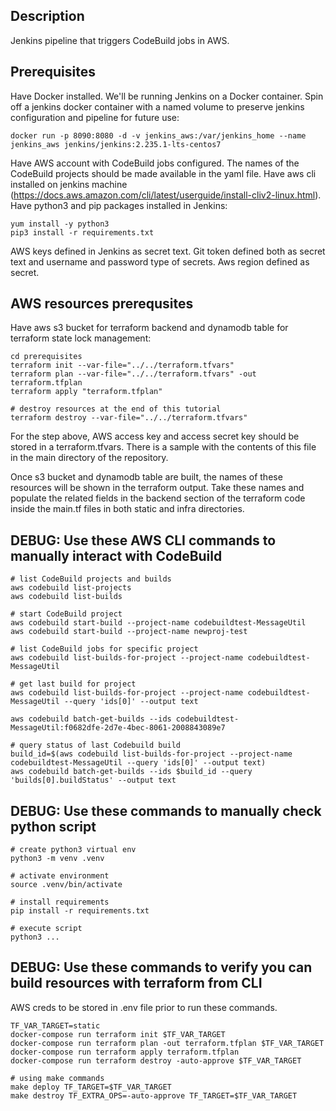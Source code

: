## Description

Jenkins pipeline that triggers CodeBuild jobs in AWS.

## Prerequisites

Have Docker installed. We'll be running Jenkins on a Docker container.
Spin off a jenkins docker container with a named volume to preserve jenkins configuration and pipeline for future use:

```docker run -p 8090:8080 -d -v jenkins_aws:/var/jenkins_home --name jenkins_aws jenkins/jenkins:2.235.1-lts-centos7```

Have AWS account with CodeBuild jobs configured. The names of the CodeBuild projects should be made available in the yaml file.
Have aws cli installed on jenkins machine (https://docs.aws.amazon.com/cli/latest/userguide/install-cliv2-linux.html).
Have python3 and pip packages installed in Jenkins:
```
yum install -y python3
pip3 install -r requirements.txt
```

AWS keys defined in Jenkins as secret text.
Git token defined both as secret text and username and password type of secrets.
Aws region defined as secret.

## AWS resources prerequsites

Have aws s3 bucket for terraform backend and dynamodb table for terraform state lock management:
```
cd prerequisites
terraform init --var-file="../../terraform.tfvars"
terraform plan --var-file="../../terraform.tfvars" -out terraform.tfplan
terraform apply "terraform.tfplan"

# destroy resources at the end of this tutorial
terraform destroy --var-file="../../terraform.tfvars"
```

For the step above, AWS access key and access secret key should be stored in a terraform.tfvars.
There is a sample with the contents of this file in the main directory of the repository.

Once s3 bucket and dynamodb table are built, the names of these resources will be shown in the terraform output.
Take these names and populate the related fields in the backend section of the terraform code inside the main.tf files in both static and infra directories.

## DEBUG: Use these AWS CLI commands to manually interact with CodeBuild

```
# list CodeBuild projects and builds
aws codebuild list-projects
aws codebuild list-builds

# start CodeBuild project
aws codebuild start-build --project-name codebuildtest-MessageUtil
aws codebuild start-build --project-name newproj-test

# list CodeBuild jobs for specific project
aws codebuild list-builds-for-project --project-name codebuildtest-MessageUtil

# get last build for project
aws codebuild list-builds-for-project --project-name codebuildtest-MessageUtil --query 'ids[0]' --output text

aws codebuild batch-get-builds --ids codebuildtest-MessageUtil:f0682dfe-2d7e-4bec-8061-2008843089e7

# query status of last Codebuild build
build_id=$(aws codebuild list-builds-for-project --project-name codebuildtest-MessageUtil --query 'ids[0]' --output text)
aws codebuild batch-get-builds --ids $build_id --query 'builds[0].buildStatus' --output text
```

## DEBUG: Use these commands to manually check python script
```
# create python3 virtual env
python3 -m venv .venv

# activate environment
source .venv/bin/activate

# install requirements
pip install -r requirements.txt

# execute script
python3 ...
```

## DEBUG: Use these commands to verify you can build resources with terraform from CLI

AWS creds to be stored in .env file prior to run these commands.

```
TF_VAR_TARGET=static
docker-compose run terraform init $TF_VAR_TARGET
docker-compose run terraform plan -out terraform.tfplan $TF_VAR_TARGET
docker-compose run terraform apply terraform.tfplan
docker-compose run terraform destroy -auto-approve $TF_VAR_TARGET

# using make commands
make deploy TF_TARGET=$TF_VAR_TARGET
make destroy TF_EXTRA_OPS=-auto-approve TF_TARGET=$TF_VAR_TARGET
```